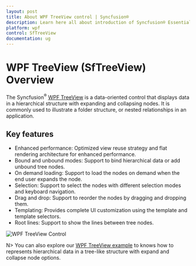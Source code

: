 ```yaml
---
layout: post
title: About WPF TreeView control | Syncfusion®
description: Learn here all about introduction of Syncfusion® Essential Studio® WPF TreeView (SfTreeView) control, its elements and more.
platform: wpf
control: SfTreeView
documentation: ug
---
```

# WPF TreeView (SfTreeView) Overview

The Syncfusion<sup>®</sup> [WPF TreeView](https://www.syncfusion.com/wpf-controls/treeview) is a data-oriented control that displays data in a hierarchical structure with expanding and collapsing nodes. It is commonly used to illustrate a folder structure, or nested relationships in an application.

## Key features

* Enhanced performance: Optimized view reuse strategy and flat rendering architecture for enhanced performance.
* Bound and unbound modes: Support to bind hierarchical data or add unbound tree nodes.
* On demand loading: Support to load the nodes on demand when the end user expands the node.
* Selection: Support to select the nodes with different selection modes and keyboard navigation.
* Drag and drop: Support to reorder the nodes by dragging and dropping them.
* Templating: Provides complete UI customization using the template and template selectors.
* Root lines: Support to show the lines between tree nodes.

![WPF TreeView Control](Overview_images/wpf-treeview-control.png)

N> You can also explore our [WPF TreeView example](https://github.com/syncfusion/wpf-demos) to knows how to represents hierarchical data in a tree-like structure with expand and collapse node options.